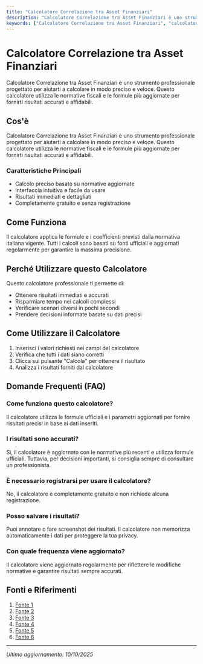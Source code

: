 ```yaml
---
title: "Calcolatore Correlazione tra Asset Finanziari"
description: "Calcolatore Correlazione tra Asset Finanziari è uno strumento professionale progettato per aiutarti a calcolare in modo preciso e veloce. Questo calcolatore utilizza le normative fiscali e le formule più aggiornate per fornirti risultati accurati e affidabili."
keywords: ["Calcolatore Correlazione tra Asset Finanziari", "calcolatore", "calcolo online"]
---
```


# Calcolatore Correlazione tra Asset Finanziari

Calcolatore Correlazione tra Asset Finanziari è uno strumento professionale progettato per aiutarti a calcolare in modo preciso e veloce. Questo calcolatore utilizza le normative fiscali e le formule più aggiornate per fornirti risultati accurati e affidabili.

## Cos'è

Calcolatore Correlazione tra Asset Finanziari è uno strumento professionale progettato per aiutarti a calcolare in modo preciso e veloce. Questo calcolatore utilizza le normative fiscali e le formule più aggiornate per fornirti risultati accurati e affidabili.

### Caratteristiche Principali

- Calcolo preciso basato su normative aggiornate
- Interfaccia intuitiva e facile da usare
- Risultati immediati e dettagliati
- Completamente gratuito e senza registrazione

## Come Funziona

Il calcolatore applica le formule e i coefficienti previsti dalla normativa italiana vigente. Tutti i calcoli sono basati su fonti ufficiali e aggiornati regolarmente per garantire la massima precisione.

## Perché Utilizzare questo Calcolatore

Questo calcolatore professionale ti permette di:

- Ottenere risultati immediati e accurati
- Risparmiare tempo nei calcoli complessi
- Verificare scenari diversi in pochi secondi
- Prendere decisioni informate basate su dati precisi

## Come Utilizzare il Calcolatore

1. Inserisci i valori richiesti nei campi del calcolatore
2. Verifica che tutti i dati siano corretti
3. Clicca sul pulsante "Calcola" per ottenere il risultato
4. Analizza i risultati forniti dal calcolatore

## Domande Frequenti (FAQ)

### Come funziona questo calcolatore?

Il calcolatore utilizza le formule ufficiali e i parametri aggiornati per fornire risultati precisi in base ai dati inseriti.

### I risultati sono accurati?

Sì, il calcolatore è aggiornato con le normative più recenti e utilizza formule ufficiali. Tuttavia, per decisioni importanti, si consiglia sempre di consultare un professionista.

### È necessario registrarsi per usare il calcolatore?

No, il calcolatore è completamente gratuito e non richiede alcuna registrazione.

### Posso salvare i risultati?

Puoi annotare o fare screenshot dei risultati. Il calcolatore non memorizza automaticamente i dati per proteggere la tua privacy.

### Con quale frequenza viene aggiornato?

Il calcolatore viene aggiornato regolarmente per riflettere le modifiche normative e garantire risultati sempre accurati.

## Fonti e Riferimenti

1. [Fonte 1](https://it.investing.com/tools/correlation-calculator)
2. [Fonte 2](https://www.bancobpm.it/magazine/privati/finanza-personale/correlazione-tra-due-azioni-come-si-calcola/)
3. [Fonte 3](https://www.investeem.com/calculators/portfolio-diversification)
4. [Fonte 4](https://www.reddit.com/r/ItaliaPersonalFinance/comments/196r4cx/sito_o_tool_per_verificare_la_correlazione_tra_etf/)
5. [Fonte 5](https://www.youtube.com/watch?v=ckdu2R3_hLY)
6. [Fonte 6](https://global.morningstar.com/it/finanza-personale/torna-a-salire-la-correlazione-tra-investimenti)

---

*Ultimo aggiornamento: 10/10/2025*
